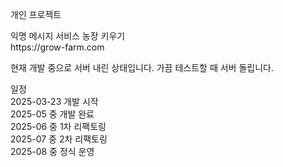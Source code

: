 <p>개인 프로젝트</p>
<p>
<div>익명 메시지 서비스 농장 키우기</div>
<div>https://grow-farm.com</div>
</p>
<p>현재 개발 중으로 서버 내린 상태입니다. 가끔 테스트할 때 서버 돌립니다.</p>

<p>
<div>일정</div>
<div>2025-03-23 개발 시작</div>
<div>2025-05 중 개발 완료</div>
<div>2025-06 중 1차 리팩토링</div>
<div>2025-07 중 2차 리팩토링</div>
<div>2025-08 중 정식 운영</div>
</p>
